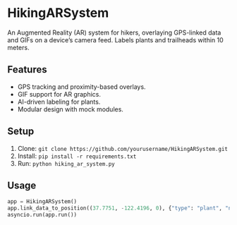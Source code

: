 # HikingARSystem

An Augmented Reality (AR) system for hikers, overlaying GPS-linked data and GIFs on a device’s camera feed. Labels plants and trailheads within 10 meters.

## Features
- GPS tracking and proximity-based overlays.
- GIF support for AR graphics.
- AI-driven labeling for plants.
- Modular design with mock modules.

## Setup
1. Clone: `git clone https://github.com/yourusername/HikingARSystem.git`
2. Install: `pip install -r requirements.txt`
3. Run: `python hiking_ar_system.py`

## Usage
```python
app = HikingARSystem()
app.link_data_to_position((37.7751, -122.4196, 0), {"type": "plant", "name": "Pine"}, "pine.gif")
asyncio.run(app.run())
